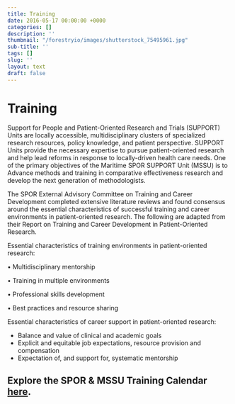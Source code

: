 ```yaml
---
title: Training
date: 2016-05-17 00:00:00 +0000
categories: []
description: ''
thumbnail: "/forestryio/images/shutterstock_75495961.jpg"
sub-title: ''
tags: []
slug: ''
layout: text
draft: false
---
```

<h1>Training</h1>

<p>Support for People and Patient-Oriented Research and Trials (SUPPORT) Units are locally accessible, multidisciplinary clusters of specialized research resources, policy knowledge, and patient perspective. SUPPORT Units provide the necessary expertise to pursue patient-oriented research and help lead reforms in response to locally-driven health care needs. One of the primary objectives of the Maritime SPOR SUPPORT Unit (MSSU) is to Advance methods and training in comparative effectiveness research and develop the next generation of methodologists.</p>

<p>The SPOR External Advisory Committee on Training and Career Development completed extensive literature reviews and found consensus around the essential characteristics of successful training and career environments in patient-oriented research. The following are adapted from their Report on Training and Career Development in Patient-Oriented Research.</p><p>Essential characteristics of training environments in patient-oriented research:</p><p>•	Multidisciplinary mentorship</p><p>•	Training in multiple environments</p>
<p>•	Professional skills development</p>
<p>•	Best practices and resource sharing</p>

<p>Essential characteristics of career support in patient-oriented research:</p>
	<ul>
	<li>Balance and value of clinical and academic goals</li>
	<li>Explicit and equitable job expectations, resource provision and compensation</li>
	<li>Expectation of, and support for, systematic mentorship</li>
	</ul>

<h2>Explore the SPOR &amp; MSSU Training Calendar <a href="http://www.spor-maritime-srap.ca/mssu-events">here</a>.</h2>
